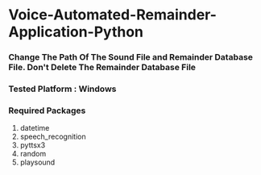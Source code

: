 # Voice-Automated-Remainder-Application-Python

### Change The Path Of The Sound File and Remainder Database File. Don't Delete The Remainder Database File

### Tested Platform : Windows

### Required Packages
1) datetime
2) speech_recognition
3) pyttsx3
4) random
5) playsound
